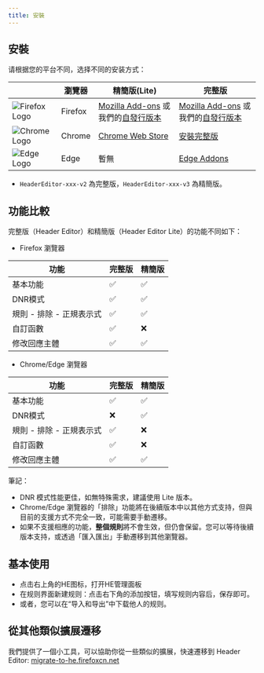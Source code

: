 ```yaml
---
title: 安裝
---
```


## 安裝

请根据您的平台不同，选择不同的安装方式：

| | 瀏覽器 | 精簡版(Lite) | 完整版 |
| --- | --- | --- | --- |
| ![Firefox Logo](https://cdnjs.cloudflare.com/ajax/libs/browser-logos/75.0.1/firefox/firefox_16x16.png) | Firefox | [Mozilla Add-ons](https://addons.mozilla.org/en-US/firefox/addon/header-editor-lite/) 或我們的[自發行版本](https://github.com/FirefoxBar/HeaderEditor/releases) | [Mozilla Add-ons](https://addons.mozilla.org/en-US/firefox/addon/header-editor/) 或 我們的[自發行版本](https://github.com/FirefoxBar/HeaderEditor/releases) |
| ![Chrome Logo](https://cdnjs.cloudflare.com/ajax/libs/browser-logos/75.0.1/chrome/chrome_16x16.png) | Chrome | [Chrome Web Store](https://chrome.google.com/webstore/detail/header-editor/eningockdidmgiojffjmkdblpjocbhgh) | [安裝完整版](./install-full-version) |
| ![Edge Logo](https://cdnjs.cloudflare.com/ajax/libs/browser-logos/75.0.1/edge/edge_16x16.png) | Edge | 暫無 | [Edge Addons](https://microsoftedge.microsoft.com/addons/detail/header-editor/afopnekiinpekooejpchnkgfffaeceko) |

* `HeaderEditor-xxx-v2` 為完整版，`HeaderEditor-xxx-v3` 為精簡版。

## 功能比較

完整版（Header Editor）和精簡版（Header Editor Lite）的功能不同如下：

* Firefox 瀏覽器

| 功能 | 完整版 |精簡版 |
| --- | --- | --- |
| 基本功能 | ✅ | ✅ |
| DNR模式| ✅ | ✅ |
| 規則 - 排除 - 正規表示式 | ✅ | ✅ |
| 自訂函數 | ✅ | ❌ |
| 修改回應主體 | ✅ | ✅ |

* Chrome/Edge 瀏覽器

| 功能 | 完整版 |精簡版 |
| --- | --- | --- |
| 基本功能 | ✅ | ✅ |
| DNR模式 | ❌ | ✅ |
| 規則 - 排除 - 正規表示式 | ✅ | ❌ |
| 自訂函數 | ✅ | ❌ |
| 修改回應主體 | ✅ | ✅ |

筆記：
* DNR 模式性能更佳，如無特殊需求，建議使用 Lite 版本。
* Chrome/Edge 瀏覽器的「排除」功能將在後續版本中以其他方式支持，但與目前的支援方式不完全一致，可能需要手動遷移。
* 如果不支援相應的功能，**整個規則**將不會生效，但仍會保留。您可以等待後續版本支持，或透過「匯入匯出」手動遷移到其他瀏覽器。

## 基本使用

* 点击右上角的HE图标，打开HE管理面板
* 在规则界面新建规则：点击右下角的添加按钮，填写规则内容后，保存即可。
* 或者，您可以在“导入和导出”中下载他人的规则。

## 從其他類似擴展遷移

我們提供了一個小工具，可以協助你從一些類似的擴展，快速遷移到 Header Editor: [migrate-to-he.firefoxcn.net](https://migrate-to-he.firefoxcn.net/index_zh_tw.html)
